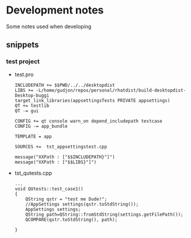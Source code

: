 # Development notes
Some notes used when developing

## snippets

### test project

- test.pro
    ```
    INCLUDEPATH += $$PWD/../../desktopdist
    LIBS += -L/home/gudjon/repos/personal/rhatdist/build-desktopdist-Desktop-buggi
    target_link_libraries(appsettingsTests PRIVATE appsettings)
    QT += testlib
    QT -= gui

    CONFIG += qt console warn_on depend_includepath testcase
    CONFIG -= app_bundle

    TEMPLATE = app

    SOURCES +=  tst_appsettingstest.cpp

    message("XXPath : ["$$INCLUDEPATH}"]")
    message("XXPath : ["$$LIBS}"]")
    ```
- tst_qutests.cpp
    ```
    ...
    void QUtests::test_case1()
    {
        QString qstr = "test me Dude!";
        //AppSettings settings(qstr.toStdString());
        AppSettings settings;
        QString path=QString::fromStdString(settings.getFilePath());
        QCOMPARE(qstr.toStdString(), path);

    }
    ```